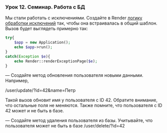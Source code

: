 ### Урок 12. Семинар. Работа с БД

Мы стали работать с исключениями. Создайте в Render [логику обработки исключений](app/src/App.php) так, чтобы она встраивалась в общий
шаблон. Вызов будет выглядеть примерно так:

```php
try{
    $app = new Application();
    echo $app->run();
}
catch(Exception $e){
    echo Render::renderExceptionPage($e);
}
```

— Создайте метод обновления пользователя новыми данными. Например,

/user/update/?id=42&name=Петр

Такой вызов обновит имя у пользователя с ID 42. Обратите внимание, что остальные поля не меняются. Также помните, что пользователя с ID 42 может и не быть в базе.

— Создайте метод удаления пользователя из базы. Учитывайте, что пользователя может не быть в базе
/user/delete/?id=42